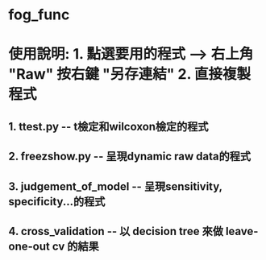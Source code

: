 # fog_func
# 使用說明: 1. 點選要用的程式 --> 右上角 "Raw" 按右鍵 "另存連結"  2. 直接複製程式
## 1. ttest.py -- t檢定和wilcoxon檢定的程式
## 2. freezshow.py -- 呈現dynamic raw data的程式
## 3. judgement_of_model -- 呈現sensitivity, specificity...的程式
## 4. cross_validation -- 以 decision tree 來做 leave-one-out cv 的結果

